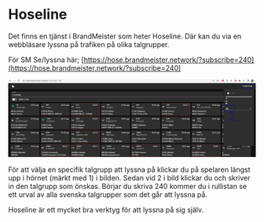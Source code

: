 # Hoseline

Det finns en tjänst i BrandMeister som heter Hoseline. Där kan du via en webbläsare lyssna på trafiken på olika talgrupper.&#x20;

För SM Se/lyssna här; [https://hose.brandmeister.network/?subscribe=240](https://hose.brandmeister.network/?subscribe=240)

&#x20;![](../.gitbook/assets/hoseline.PNG)

För att välja en specifik talgrupp att lyssna på klickar du på spelaren längst upp i hörnet (märkt med 1) i bilden. Sedan vid 2 i bild klickar du och skriver in den talgrupp som önskas. Börjar du skriva 240 kommer du i rullistan se ett urval av alla svenska talgrupper som det går att lyssna på.

Hoseline är ett mycket bra verktyg för att lyssna på sig själv. &#x20;
